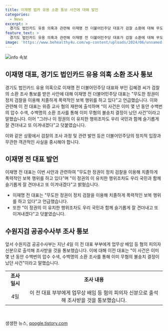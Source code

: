 ```yaml
---
title: 이재명 법카 유용 소환 통보 사건에 대해 발언
categories:
  - News
excerpt: >
  경기도 법인카드 유용 의혹과 관련해 이재명 전 더불어민주당 대표가 검찰 소환에 대해 무도한 정권의 폭력적 보복이라고 비판했습니다. 오늘 재판에 출석하며 수백번의 조사를 거쳐 무혐의 결정이 난 사건이라고 주장했습니다. 이에도 견뎌내고 이겨내겠다고 강조했습니다. 지난 4일 공공수사부는 부부에게 업무상 배임 등 혐의로 출석 조사를 통보한 바 있습니다. (150자)
feature_text: >
  경기도 법인카드 유용 의혹과 관련해 이재명 전 더불어민주당 대표가 검찰 소환에 대해 무도한 정권의 폭력적 보복이라고 비판했습니다. 오늘 재판에 출석하며 수백번의 조사를 거쳐 무혐의 결정이 난 사건이라고 주장했습니다. 이에도 견뎌내고 이겨내겠다고 강조했습니다. 지난 4일 공공수사부는 부부에게 업무상 배임 등 혐의로 출석 조사를 통보한 바 있습니다. (150자)
image: 'https://www.behealthy4u.com/wp-content/uploads/2024/06/unnamed-file.png'
---
```


<p><img src="https://www.behealthy4u.com/wp-content/uploads/2024/06/unnamed-file.png" alt="info 속보" /></p>

<h2 data-ke-size="size26">이재명 대표, 경기도 법인카드 유용 의혹 소환 조사 통보</h2>

<p>경기도 법인카드 유용 의혹으로 이재명 전 더불어민주당 대표와 부인 김혜경 씨가 검찰의 소환 조사 통보를 받은 사안에 대해 이재명 전 더불어민주당 대표는 "무도한 정권이 정치 검찰을 이용해 치졸하게 폭력적인 보복 행위를 하고 있다"고 언급했습니다. 이와 관련해 이 전 대표는 위증 교사 혐의 재판에 출석하며 “이 사건은 이미 몇 년 동안 수백번의 압수 수색, 수백명의 소환 조사를 통해 이미 무혐의 불송치 결정이 났던 사건”이라고 말했습니다. 이어 "그러나 이 정권의 이 유치한 행위조차도 우리 국민과 함께 슬기롭게 잘 견뎌내고 또 이겨내겠다"고 덧붙였습니다.</p>

<p data-ke-size="size16">이와 같은 상황에서 검찰의 조사 과정 및 관련 발언 등은 더불어민주당의 정치적 입장과 무관한 객관적인 사실을 중시해야 합니다.</p>

<h2 data-ke-size="size26">이재명 전 대표 발언</h2>

<p>이재명 전 대표는 이번 사안과 관련하여 "무도한 정권이 정치 검찰을 이용해 치졸하게 폭력적인 보복 행위를 하고 있다"며 "이 정권의 이 유치한 행위조차도 우리 국민과 함께 슬기롭게 잘 견뎌내고 또 이겨내겠다"고 밝혔습니다.</p>

<ul>
  <li>이재명 전 대표는 "무도한 정권이 정치 검찰을 이용해 치졸하게 폭력적인 보복 행위를 하고 있다"고 언급했습니다.</li>
  <li>또한 "이 정권의 이 유치한 행위조차도 우리 국민과 함께 슬기롭게 잘 견뎌내고 또 이겨내겠다"고 덧붙였습니다.</li>
</ul>

<h2 data-ke-size="size26">수원지검 공공수사부 조사 통보</h2>

<p>앞서 수원지검 공공수사부는 지난 4일 이 전 대표 부부에게 업무상 배임 등 혐의 피의자 신분으로 출석해 조사받을 것을 통보했습니다. 이에 대해 이전 대표는 "이 사건은 이미 몇 년 동안 수백번의 압수 수색, 수백명의 소환 조사를 통해 이미 무혐의 불송치 결정이 났던 사건"이라고 말했습니다.</p>

<table>
  <tr>
    <td style="text-align: center; height: 17px;"><b>조사 일시</b></td>
    <td style="text-align: center; height: 17px;"><b>조사 내용</b></td>
  </tr>
  <tr>
    <td style="text-align: center; height: 17px;">4일</td>
    <td style="text-align: center; height: 17px;">이 전 대표 부부에게 업무상 배임 등 혐의 피의자 신분으로 출석해 조사받을 것을 통보했습니다.</td>
  </tr>
</table>

<p data-ke-size="size16">&nbsp;</p>
생생한 뉴스, <a href="https://qoogle.tistory.com" rel="dofollow">qoogle.tistory.com</a>


